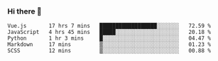 ### Hi there 👋

<!--
**xin-code/Xin-code** is a ✨ _special_ ✨ repository because its `README.md` (this file) appears on your GitHub profile.

Here are some ideas to get you started:
<!--START_SECTION:waka-->
```text
Vue.js       17 hrs 7 mins   ██████████████████░░░░░░░   72.59 % 
JavaScript   4 hrs 45 mins   █████░░░░░░░░░░░░░░░░░░░░   20.18 % 
Python       1 hr 3 mins     █░░░░░░░░░░░░░░░░░░░░░░░░   04.47 % 
Markdown     17 mins         ▒░░░░░░░░░░░░░░░░░░░░░░░░   01.23 % 
SCSS         12 mins         ▒░░░░░░░░░░░░░░░░░░░░░░░░   00.88 % 
```
<!--END_SECTION:waka-->

